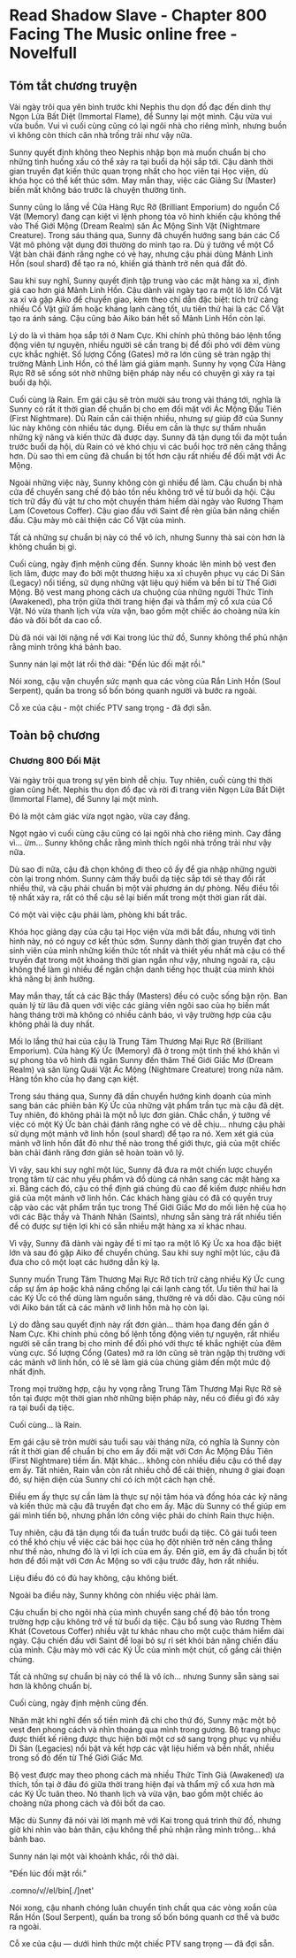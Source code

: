 # Read Shadow Slave - Chapter 800 Facing The Music online free - Novelfull

## Tóm tắt chương truyện

Vài ngày trôi qua yên bình trước khi Nephis thu dọn đồ đạc đến dinh thự Ngọn Lửa Bất Diệt (Immortal Flame), để Sunny lại một mình. Cậu vừa vui vừa buồn. Vui vì cuối cùng cũng có lại ngôi nhà cho riêng mình, nhưng buồn vì không còn thích căn nhà trống trải như vậy nữa.

Sunny quyết định không theo Nephis nhập bọn mà muốn chuẩn bị cho những tình huống xấu có thể xảy ra tại buổi dạ hội sắp tới. Cậu dành thời gian truyền đạt kiến thức quan trọng nhất cho học viên tại Học viện, dù khóa học có thể kết thúc sớm. May mắn thay, việc các Giảng Sư (Master) biến mất không báo trước là chuyện thường tình.

Sunny cũng lo lắng về Cửa Hàng Rực Rỡ (Brilliant Emporium) do nguồn Cổ Vật (Memory) đang cạn kiệt vì lệnh phong tỏa vô hình khiến cậu không thể vào Thế Giới Mộng (Dream Realm) săn Ác Mộng Sinh Vật (Nightmare Creature). Trong sáu tháng qua, Sunny đã chuyển hướng sang bán các Cổ Vật mô phỏng vật dụng đời thường do mình tạo ra. Dù ý tưởng về một Cổ Vật bàn chải đánh răng nghe có vẻ hay, nhưng cậu phải dùng Mảnh Linh Hồn (soul shard) để tạo ra nó, khiến giá thành trở nên quá đắt đỏ.

Sau khi suy nghĩ, Sunny quyết định tập trung vào các mặt hàng xa xỉ, định giá cao hơn giá Mảnh Linh Hồn. Cậu dành vài ngày tạo ra một lô lớn Cổ Vật xa xỉ và gặp Aiko để chuyển giao, kèm theo chỉ dẫn đặc biệt: tích trữ càng nhiều Cổ Vật giữ ấm hoặc kháng lạnh càng tốt, ưu tiên thứ hai là các Cổ Vật tạo ra ánh sáng. Cậu cũng bảo Aiko bán hết số Mảnh Linh Hồn còn lại.

Lý do là vì thảm họa sắp tới ở Nam Cực. Khi chính phủ thông báo lệnh tổng động viên tự nguyện, nhiều người sẽ cần trang bị để đối phó với đêm vùng cực khắc nghiệt. Số lượng Cổng (Gates) mở ra lớn cũng sẽ tràn ngập thị trường Mảnh Linh Hồn, có thể làm giá giảm mạnh. Sunny hy vọng Cửa Hàng Rực Rỡ sẽ sống sót nhờ những biện pháp này nếu có chuyện gì xảy ra tại buổi dạ hội.

Cuối cùng là Rain. Em gái cậu sẽ tròn mười sáu trong vài tháng tới, nghĩa là Sunny có rất ít thời gian để chuẩn bị cho em đối mặt với Ác Mộng Đầu Tiên (First Nightmare). Dù Rain cần cải thiện nhiều, nhưng sự giúp đỡ của Sunny lúc này không còn nhiều tác dụng. Điều em cần là thực sự thấm nhuần những kỹ năng và kiến thức đã được dạy. Sunny đã tận dụng tối đa một tuần trước buổi dạ hội, dù Rain có vẻ khó chịu vì các buổi học trở nên căng thẳng hơn. Dù sao thì em cũng đã chuẩn bị tốt hơn cậu rất nhiều để đối mặt với Ác Mộng.

Ngoài những việc này, Sunny không còn gì nhiều để làm. Cậu chuẩn bị nhà cửa để chuyển sang chế độ bảo tồn nếu không trở về từ buổi dạ hội. Cậu tích trữ đầy đủ vật tư cho một chuyến thám hiểm dài ngày vào Rương Tham Lam (Covetous Coffer). Cậu giao đấu với Saint để rèn giũa bản năng chiến đấu. Cậu mày mò cải thiện các Cổ Vật của mình.

Tất cả những sự chuẩn bị này có thể vô ích, nhưng Sunny thà sai còn hơn là không chuẩn bị gì.

Cuối cùng, ngày định mệnh cũng đến. Sunny khoác lên mình bộ vest đen lịch lãm, được may đo bởi một thương hiệu xa xỉ chuyên phục vụ các Di Sản (Legacy) nổi tiếng, sử dụng những vật liệu quý hiếm và bền bỉ từ Thế Giới Mộng. Bộ vest mang phong cách ưa chuộng của những người Thức Tỉnh (Awakened), pha trộn giữa thời trang hiện đại và thẩm mỹ cổ xưa của Cổ Vật. Nó vừa thanh lịch vừa vừa vặn, bao gồm một chiếc áo choàng nửa kín đáo và đôi bốt da cao cổ.

Dù đã nói vài lời nặng nề với Kai trong lúc thử đồ, Sunny không thể phủ nhận rằng mình trông khá bảnh bao.

Sunny nán lại một lát rồi thở dài: "Đến lúc đối mặt rồi."

Nói xong, cậu vận chuyển sức mạnh qua các vòng của Rắn Linh Hồn (Soul Serpent), quấn ba trong số bốn bóng quanh người và bước ra ngoài.

Cỗ xe của cậu - một chiếc PTV sang trọng - đã đợi sẵn.

## Toàn bộ chương

### Chương 800 Đối Mặt

Vài ngày trôi qua trong sự yên bình dễ chịu. Tuy nhiên, cuối cùng thì thời gian cũng hết. Nephis thu dọn đồ đạc và rời đi trang viên Ngọn Lửa Bất Diệt (Immortal Flame), để Sunny lại một mình.

Đó là một cảm giác vừa ngọt ngào, vừa cay đắng.

Ngọt ngào vì cuối cùng cậu cũng có lại ngôi nhà cho riêng mình. Cay đắng vì… ừm… Sunny không chắc rằng mình thích ngôi nhà trống trải như vậy nữa.

Dù sao đi nữa, cậu đã chọn không đi theo cô ấy để gia nhập những người còn lại trong nhóm. Sunny cảm thấy buổi dạ tiệc sắp tới sẽ thay đổi rất nhiều thứ, và cậu phải chuẩn bị một vài phương án dự phòng. Nếu điều tồi tệ nhất xảy ra, rất có thể cậu sẽ lại biến mất trong một thời gian rất dài.

Có một vài việc cậu phải làm, phòng khi bất trắc.

Khóa học giảng dạy của cậu tại Học viện vừa mới bắt đầu, nhưng với tình hình này, nó có nguy cơ kết thúc sớm. Sunny dành thời gian truyền đạt cho sinh viên của mình những kiến thức tốt nhất và thiết yếu nhất mà cậu có thể truyền đạt trong một khoảng thời gian ngắn như vậy, nhưng ngoài ra, cậu không thể làm gì nhiều để ngăn chặn danh tiếng học thuật của mình khỏi khả năng bị ảnh hưởng.

May mắn thay, tất cả các Bậc thầy (Masters) đều có cuộc sống bận rộn. Ban quản lý từ lâu đã quen với việc các giảng viên ngôi sao của họ biến mất hàng tháng trời mà không có nhiều cảnh báo, vì vậy trường hợp của cậu không phải là duy nhất.

Mối lo lắng thứ hai của cậu là Trung Tâm Thương Mại Rực Rỡ (Brilliant Emporium). Cửa hàng Ký Ức (Memory) đã ở trong một tình thế khó khăn vì sự phong tỏa vô hình đã ngăn Sunny đến thăm Thế Giới Giấc Mơ (Dream Realm) và săn lùng Quái Vật Ác Mộng (Nightmare Creature) trong nửa năm. Hàng tồn kho của họ đang cạn kiệt.

Trong sáu tháng qua, Sunny đã dần chuyển hướng kinh doanh của mình sang bán các phiên bản Ký Ức của những vật phẩm trần tục mà cậu đã dệt. Tuy nhiên, đó không phải là một nỗ lực đơn giản. Chắc chắn, ý tưởng về việc có một Ký Ức bàn chải đánh răng nghe có vẻ dễ chịu… nhưng cậu phải sử dụng một mảnh vỡ linh hồn (soul shard) để tạo ra nó. Xem xét giá của mảnh vỡ linh hồn đắt đỏ như thế nào trong thế giới thực, giá của một chiếc bàn chải đánh răng đơn giản sẽ hoàn toàn vô lý.

Vì vậy, sau khi suy nghĩ một lúc, Sunny đã đưa ra một chiến lược chuyển trọng tâm từ các nhu yếu phẩm và đồ dùng cá nhân sang các mặt hàng xa xỉ. Bằng cách đó, cậu có thể định giá chúng đủ cao để kiếm được nhiều hơn giá của một mảnh vỡ linh hồn. Các khách hàng giàu có đã có quyền truy cập vào các vật phẩm trần tục trong Thế Giới Giấc Mơ do mối liên hệ của họ với các Bậc thầy và Thánh Nhân (Saints), nhưng sẵn sàng trả rất nhiều tiền để có được sự tiện lợi khi có sẵn nhiều mặt hàng xa xỉ khác nhau.

Vì vậy, Sunny đã dành vài ngày để tỉ mỉ tạo ra một lô Ký Ức xa hoa đặc biệt lớn và sau đó gặp Aiko để chuyển chúng. Sau khi suy nghĩ một lúc, cậu đã đưa cho cô một loạt các hướng dẫn kỳ lạ.

Sunny muốn Trung Tâm Thương Mại Rực Rỡ tích trữ càng nhiều Ký Ức cung cấp sự ấm áp hoặc khả năng chống lại cái lạnh càng tốt. Ưu tiên thứ hai là các Ký Ức có thể dùng làm nguồn sáng, thường rẻ và dồi dào. Cậu cũng nói với Aiko bán tất cả các mảnh vỡ linh hồn mà họ còn lại.

Lý do đằng sau quyết định này rất đơn giản… thảm họa đang đến gần ở Nam Cực. Khi chính phủ công bố lệnh tổng động viên tự nguyện, rất nhiều người sẽ cần trang bị cho mình để đối phó với thực tế khắc nghiệt của đêm vùng cực. Số lượng Cổng (Gates) mở ra lớn cũng sẽ tràn ngập thị trường với các mảnh vỡ linh hồn, có lẽ sẽ làm giá của chúng giảm đến một mức độ nhất định.

Trong mọi trường hợp, cậu hy vọng rằng Trung Tâm Thương Mại Rực Rỡ sẽ tồn tại được một thời gian nhờ những biện pháp này, nếu có điều gì đó xảy ra tại buổi dạ tiệc.

Cuối cùng… là Rain.

Em gái cậu sẽ tròn mười sáu tuổi sau vài tháng nữa, có nghĩa là Sunny còn rất ít thời gian để chuẩn bị cho em ấy đối mặt với Cơn Ác Mộng Đầu Tiên (First Nightmare) tiềm ẩn. Mặt khác… không còn nhiều điều cậu có thể dạy em ấy. Tất nhiên, Rain vẫn còn rất nhiều chỗ để cải thiện, nhưng ở giai đoạn đó, sự hiện diện của Sunny chỉ có ích một cách hạn chế.

Điều em ấy thực sự cần làm là thực sự nội tâm hóa và đồng hóa các kỹ năng và kiến thức mà cậu đã truyền đạt cho em ấy. Mặc dù Sunny có thể giúp em gái mình tiến bộ, nhưng phần lớn công việc phải do chính Rain thực hiện.

Tuy nhiên, cậu đã tận dụng tối đa tuần trước buổi dạ tiệc. Cô gái tuổi teen có thể khó chịu về việc các bài học của họ đột nhiên trở nên căng thẳng như thế nào, nhưng đó là vì lợi ích của em ấy. Đến giờ, em ấy đã chuẩn bị tốt hơn để đối mặt với Cơn Ác Mộng so với cậu trước đây, hơn rất nhiều.

Liệu điều đó có đủ hay không, cậu không biết.

Ngoài ba điều này, Sunny không còn nhiều việc phải làm.

Cậu chuẩn bị cho ngôi nhà của mình chuyển sang chế độ bảo tồn trong trường hợp cậu không trở về từ buổi dạ tiệc. Cậu bổ sung vào Rương Thèm Khát (Covetous Coffer) nhiều vật tư khác nhau cho một cuộc thám hiểm dài ngày. Cậu chiến đấu với Saint để loại bỏ sự rỉ sét khỏi bản năng chiến đấu của mình. Cậu mày mò với các Ký Ức của mình một chút, cố gắng cải thiện chúng.

Tất cả những sự chuẩn bị này có thể là vô ích… nhưng Sunny sẵn sàng sai hơn là không chuẩn bị.

Cuối cùng, ngày định mệnh cũng đến.

Nhăn mặt khi nghĩ đến số tiền mình đã chi cho thứ đó, Sunny mặc một bộ vest đen phong cách và nhìn thoáng qua mình trong gương. Bộ trang phục được thiết kế riêng được thực hiện bởi một cơ sở sang trọng phục vụ nhiều Di Sản (Legacies) nổi bật và kết hợp các vật liệu hiếm và bền nhất, nhiều trong số đó đến từ Thế Giới Giấc Mơ.

Bộ vest được may theo phong cách mà nhiều Thức Tỉnh Giả (Awakened) ưa thích, tồn tại ở đâu đó giữa thời trang hiện đại và thẩm mỹ cổ xưa hơn mà các Ký Ức tuân theo. Nó thanh lịch và vừa vặn, bao gồm một chiếc áo choàng nửa phong cách và đôi bốt da cao.

Mặc dù Sunny đã nói vài lời mạnh mẽ với Kai trong quá trình thử đồ, nhưng giờ khi nhìn vào bản thân, cậu không thể phủ nhận rằng mình trông… khá bảnh bao.

Sunny nán lại một vài khoảnh khắc, rồi thở dài.

"Đến lúc đối mặt rồi."

.comno/v//el/bin[./]net'

Nói xong, cậu nhanh chóng luân chuyển tinh chất qua các vòng xoắn của Rắn Hồn (Soul Serpent), quấn ba trong số bốn bóng quanh cơ thể và bước ra ngoài.

Cỗ xe của cậu — dưới hình thức một chiếc PTV sang trọng — đã đợi sẵn.